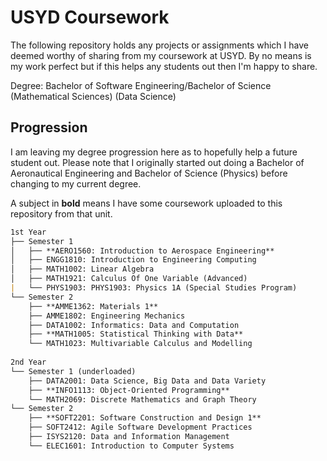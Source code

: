 # USYD Coursework

The following repository holds any projects or assignments which I have deemed worthy of sharing from my coursework at USYD. By no means is my work perfect but if this helps any students out then I'm happy to share.

Degree: Bachelor of Software Engineering/Bachelor of Science (Mathematical Sciences) (Data Science)

## Progression
I am leaving my degree progression here as to hopefully help a future student out. Please note that I originally started out doing a Bachelor of Aeronautical Engineering and Bachelor of Science (Physics) before changing to my current degree.

A subject in **bold** means I have some coursework uploaded to this repository from that unit.

```markdown
1st Year
├── Semester 1
│   ├── **AERO1560: Introduction to Aerospace Engineering**
│   ├── ENGG1810: Introduction to Engineering Computing
│   ├── MATH1002: Linear Algebra
│   ├── MATH1921: Calculus Of One Variable (Advanced)
|   └── PHYS1903: PHYS1903: Physics 1A (Special Studies Program)
└── Semester 2
    ├── **AMME1362: Materials 1**
    ├── AMME1802: Engineering Mechanics
    ├── DATA1002: Informatics: Data and Computation
    ├── **MATH1005: Statistical Thinking with Data**
    └── MATH1023: Multivariable Calculus and Modelling
    
2nd Year
└── Semester 1 (underloaded)
    ├── DATA2001: Data Science, Big Data and Data Variety
    ├── **INFO1113: Object-Oriented Programming**
    └── MATH2069: Discrete Mathematics and Graph Theory
└── Semester 2
    ├── **SOFT2201: Software Construction and Design 1**
    ├── SOFT2412: Agile Software Development Practices
    ├── ISYS2120: Data and Information Management
    └── ELEC1601: Introduction to Computer Systems
```
